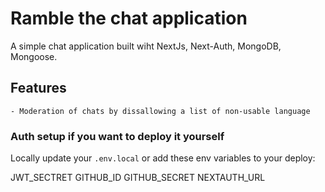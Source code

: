 # Ramble the chat application

A simple chat application built wiht NextJs, Next-Auth, MongoDB, Mongoose.

## Features

    - Moderation of chats by dissallowing a list of non-usable language

### Auth setup if you want to deploy it yourself

Locally update your `.env.local` or add these env variables to your deploy:

JWT_SECTRET
GITHUB_ID
GITHUB_SECRET
NEXTAUTH_URL
